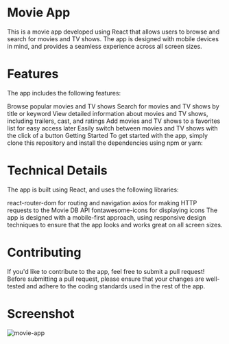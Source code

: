 # Movie App
This is a movie app developed using React that allows users to browse and search for movies and TV shows. The app is designed with mobile devices in mind, and provides a seamless experience across all screen sizes.

# Features
The app includes the following features:

Browse popular movies and TV shows
Search for movies and TV shows by title or keyword
View detailed information about movies and TV shows, including trailers, cast, and ratings
Add movies and TV shows to a favorites list for easy access later
Easily switch between movies and TV shows with the click of a button
Getting Started
To get started with the app, simply clone this repository and install the dependencies using npm or yarn:


# Technical Details
The app is built using React, and uses the following libraries:

react-router-dom for routing and navigation
axios for making HTTP requests to the Movie DB API
fontawesome-icons for displaying icons
The app is designed with a mobile-first approach, using responsive design techniques to ensure that the app looks and works great on all screen sizes.

# Contributing
If you'd like to contribute to the app, feel free to submit a pull request! Before submitting a pull request, please ensure that your changes are well-tested and adhere to the coding standards used in the rest of the app.

# Screenshot
![movie-app](https://user-images.githubusercontent.com/28603785/234587097-3a9054cc-45bc-4cca-85ff-74e33d92d0b6.png)
